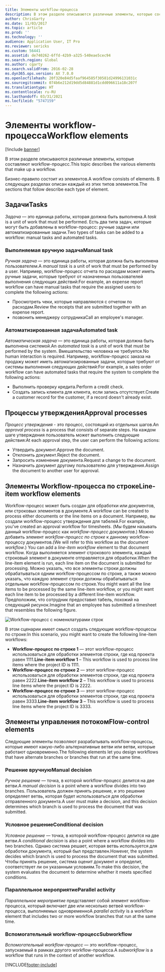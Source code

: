 ```yaml
---
title: Элементы workflow-процесса
description: В этом разделе описываются различные элементы, которые составляют workflow-процесс.
author: ChrisGarty
ms.date: 11/03/2017
ms.topic: article
ms.prod: ''
ms.technology: ''
audience: Application User, IT Pro
ms.reviewer: sericks
ms.custom: 56441
ms.assetid: de740262-6ffd-42b9-a325-540eae5cec94
ms.search.region: Global
ms.author: cgarty
ms.search.validFrom: 2016-02-28
ms.dyn365.ops.version: AX 7.0.0
ms.openlocfilehash: 20f320e84d5faaf964585f30581d24996131031c
ms.sourcegitcommit: 074b6e212d19dd5d84881d1cdd096611a18c207f
ms.translationtype: HT
ms.contentlocale: ru-RU
ms.lasthandoff: 03/31/2021
ms.locfileid: "5747159"
---
```

# <a name="workflow-elements"></a><span data-ttu-id="172bc-103">Элементы workflow-процесса</span><span class="sxs-lookup"><span data-stu-id="172bc-103">Workflow elements</span></span>

[!include [banner](../includes/banner.md)]

<span data-ttu-id="172bc-104">В этом разделе описываются различные элементы, которые составляют workflow-процесс.</span><span class="sxs-lookup"><span data-stu-id="172bc-104">This topic describes the various elements that make up a workflow.</span></span>

<span data-ttu-id="172bc-105">Бизнес-правило состоит из элементов.</span><span class="sxs-lookup"><span data-stu-id="172bc-105">A workflow consists of elements.</span></span> <span data-ttu-id="172bc-106">В следующих разделах описан каждый из этих типов элементов.</span><span class="sxs-lookup"><span data-stu-id="172bc-106">The sections that follow describe each type of element.</span></span>

## <a name="tasks"></a><span data-ttu-id="172bc-107">Задачи</span><span class="sxs-lookup"><span data-stu-id="172bc-107">Tasks</span></span>

<span data-ttu-id="172bc-108">*Задача* — это единица работы, которая должна быть выполнена.</span><span class="sxs-lookup"><span data-stu-id="172bc-108">A *task* is a unit of work that must be performed.</span></span> <span data-ttu-id="172bc-109">Есть два типа задач, которые могут быть добавлены в workflow-процесс: ручные задачи или автоматизированные задачи.</span><span class="sxs-lookup"><span data-stu-id="172bc-109">Two types of tasks can be added to a workflow: manual tasks and automated tasks.</span></span>

### <a name="manual-task"></a><span data-ttu-id="172bc-110">Выполняемая вручную задача</span><span class="sxs-lookup"><span data-stu-id="172bc-110">Manual task</span></span>

<span data-ttu-id="172bc-111">*Ручная задача* — это единица работы, которая должна быть выполнена пользователем.</span><span class="sxs-lookup"><span data-stu-id="172bc-111">A *manual task* is a unit of work that must be performed by a user.</span></span> <span data-ttu-id="172bc-112">Например, workflow-процесс отчета по расходам может иметь ручные задачи, которые требуют от назначенных пользователей выполнения следующих действий:</span><span class="sxs-lookup"><span data-stu-id="172bc-112">For example, an expense report workflow can have manual tasks that require the assigned users to complete the following actions:</span></span>

- <span data-ttu-id="172bc-113">Просмотреть чеки, которые направляются с отчетом по расходам.</span><span class="sxs-lookup"><span data-stu-id="172bc-113">Review the receipts that are submitted together with an expense report.</span></span>
- <span data-ttu-id="172bc-114">позвонить менеджеру сотрудника</span><span class="sxs-lookup"><span data-stu-id="172bc-114">Call an employee's manager.</span></span>

### <a name="automated-task"></a><span data-ttu-id="172bc-115">Автоматизированная задача</span><span class="sxs-lookup"><span data-stu-id="172bc-115">Automated task</span></span>

<span data-ttu-id="172bc-116">*Автоматическая задача* — это единица работы, которая должна быть выполнена системой.</span><span class="sxs-lookup"><span data-stu-id="172bc-116">An *automated task* is a unit of work that must be performed by the system.</span></span> <span data-ttu-id="172bc-117">Вмешательство человека не требуется.</span><span class="sxs-lookup"><span data-stu-id="172bc-117">No human interaction is required.</span></span> <span data-ttu-id="172bc-118">Например, workflow-процесс заказа на продажу может иметь автоматизированные задачи, которые требуют от системы выполнения следующих действий:</span><span class="sxs-lookup"><span data-stu-id="172bc-118">For example, a sales order workflow can have automated tasks that require the system to complete the following actions:</span></span>

- <span data-ttu-id="172bc-119">Выполнить проверку кредита.</span><span class="sxs-lookup"><span data-stu-id="172bc-119">Perform a credit check.</span></span>
- <span data-ttu-id="172bc-120">Создать запись клиента для клиента, если запись отсутствует.</span><span class="sxs-lookup"><span data-stu-id="172bc-120">Create a customer record for the customer, if a record doesn't already exist.</span></span>

## <a name="approval-processes"></a><span data-ttu-id="172bc-121">Процессы утверждения</span><span class="sxs-lookup"><span data-stu-id="172bc-121">Approval processes</span></span>

<span data-ttu-id="172bc-122">*Процесс утверждения* - это процесс, состоящий из отдельных шагов.</span><span class="sxs-lookup"><span data-stu-id="172bc-122">An *approval process* is a process that consists of separate steps.</span></span> <span data-ttu-id="172bc-123">На каждом шаге утверждения пользователь может выполнить следующие действия:</span><span class="sxs-lookup"><span data-stu-id="172bc-123">At each approval step, the user can perform the following actions:</span></span>

- <span data-ttu-id="172bc-124">Утвердить документ.</span><span class="sxs-lookup"><span data-stu-id="172bc-124">Approve the document.</span></span>
- <span data-ttu-id="172bc-125">Отклонить документ.</span><span class="sxs-lookup"><span data-stu-id="172bc-125">Reject the document.</span></span>
- <span data-ttu-id="172bc-126">Запросить изменение документа.</span><span class="sxs-lookup"><span data-stu-id="172bc-126">Request a change to the document.</span></span>
- <span data-ttu-id="172bc-127">Назначить документ другому пользователю для утверждения.</span><span class="sxs-lookup"><span data-stu-id="172bc-127">Assign the document to another user for approval.</span></span>

## <a name="line-item-workflow-elements"></a><span data-ttu-id="172bc-128">Элементы Workflow-процесса по строке</span><span class="sxs-lookup"><span data-stu-id="172bc-128">Line-item workflow elements</span></span>

<span data-ttu-id="172bc-129">Workflow-процесс может быть создан для обработки или документов, или строковых элементов в документе.</span><span class="sxs-lookup"><span data-stu-id="172bc-129">A workflow can be created to process either documents or the line items on a document.</span></span> <span data-ttu-id="172bc-130">Например, вы создали workflow-процесс утверждения для табелей.</span><span class="sxs-lookup"><span data-stu-id="172bc-130">For example, you've created an approval workflow for timesheets.</span></span> <span data-ttu-id="172bc-131">(Мы будем называть данный workflow-процесс как *workflow-процесс документов*.) Можно добавить элемент *workflow-процесс по строке* к данному workflow-процессу документов.</span><span class="sxs-lookup"><span data-stu-id="172bc-131">(We will refer to this workflow as the *document workflow*.) You can add a *line-item workflow* element to that document workflow.</span></span> <span data-ttu-id="172bc-132">Когда выполняется элемент строкового элемента, каждый строковый элемент в документе отправляется для обработки.</span><span class="sxs-lookup"><span data-stu-id="172bc-132">When the line-item element is run, each line item on the document is submitted for processing.</span></span> <span data-ttu-id="172bc-133">Можно указать, что все элементы строки должны обрабатываться одним workflow-процессом по строке, а также можно указать, что каждую элемент строки должны обрабатываться отдельным workflow-процессом по строке.</span><span class="sxs-lookup"><span data-stu-id="172bc-133">You might want all the line items to be processed by the same line-item workflow, or you might want each line item to be processed by a different line-item workflow.</span></span> <span data-ttu-id="172bc-134">Предположим, что сотрудник предоставил табель, похожий на следующий рисунок.</span><span class="sxs-lookup"><span data-stu-id="172bc-134">Imagine that an employee has submitted a timesheet that resembles the following figure.</span></span>

![Workflow-процесс с номенклатурами строк](./media/workflow_lineitemworkflow.gif)

<span data-ttu-id="172bc-136">В этом сценарии имеет смысл создать следующие workflow-процессы по строке:</span><span class="sxs-lookup"><span data-stu-id="172bc-136">In this scenario, you might want to create the following line-item workflows:</span></span>

- <span data-ttu-id="172bc-137">**Workflow-процесс по строке 1** — этот workflow-процесс использоваться для обработки элементов строки, где код проекта равен 1111.</span><span class="sxs-lookup"><span data-stu-id="172bc-137">**Line-item workflow 1** – This workflow is used to process line items where the project ID is 1111.</span></span>
- <span data-ttu-id="172bc-138">**Workflow-процесс по строке 2** — этот workflow-процесс использоваться для обработки элементов строки, где код проекта равен 2222.</span><span class="sxs-lookup"><span data-stu-id="172bc-138">**Line-item workflow 2** – This workflow is used to process line items where the project ID is 2222.</span></span>
- <span data-ttu-id="172bc-139">**Workflow-процесс по строке 3** — этот workflow-процесс использоваться для обработки элементов строки, где код проекта равен 3333.</span><span class="sxs-lookup"><span data-stu-id="172bc-139">**Line-item workflow 3** – This workflow is used to process line items where the project ID is 3333.</span></span>

## <a name="flow-control-elements"></a><span data-ttu-id="172bc-140">Элементы управления потоком</span><span class="sxs-lookup"><span data-stu-id="172bc-140">Flow-control elements</span></span>

<span data-ttu-id="172bc-141">Следующие элементы позволяют разрабатывать workflow-процессы, которые имеют какую-либо альтернативные ветви или ветви, которые работают одновременно.</span><span class="sxs-lookup"><span data-stu-id="172bc-141">The following elements let you design workflows that have alternate branches or branches that run at the same time.</span></span>

### <a name="manual-decision"></a><span data-ttu-id="172bc-142">Решение вручную</span><span class="sxs-lookup"><span data-stu-id="172bc-142">Manual decision</span></span>

<span data-ttu-id="172bc-143">*Ручное решение* — точка, в которой workflow-процесс делится на две ветви.</span><span class="sxs-lookup"><span data-stu-id="172bc-143">A *manual decision* is a point where a workflow divides into two branches.</span></span> <span data-ttu-id="172bc-144">Пользователь должен принять решение, и это решение определяет ветвь, которая будет использоваться для обработки отправленного документа.</span><span class="sxs-lookup"><span data-stu-id="172bc-144">A user must make a decision, and this decision determines which branch is used to process the document that was submitted.</span></span>

### <a name="conditional-decision"></a><span data-ttu-id="172bc-145">Условное решение</span><span class="sxs-lookup"><span data-stu-id="172bc-145">Conditional decision</span></span>

<span data-ttu-id="172bc-146">*Условное решение* — точка, в которой workflow-процесс делится на две ветви.</span><span class="sxs-lookup"><span data-stu-id="172bc-146">A *conditional decision* is also a point where a workflow divides into two branches.</span></span> <span data-ttu-id="172bc-147">Однако система решает, которая ветвь используется для обработки документа, который был представлен.</span><span class="sxs-lookup"><span data-stu-id="172bc-147">However, the system decides which branch is used to process the document that was submitted.</span></span> <span data-ttu-id="172bc-148">Чтобы принять решение, система оценит документ и определит, соответствует ли он указанным условиям.</span><span class="sxs-lookup"><span data-stu-id="172bc-148">To make this decision, the system evaluates the document to determine whether it meets specified conditions.</span></span>

### <a name="parallel-activity"></a><span data-ttu-id="172bc-149">Параллельное мероприятие</span><span class="sxs-lookup"><span data-stu-id="172bc-149">Parallel activity</span></span>

<span data-ttu-id="172bc-150">*Параллельное мероприятие* представляет собой элемент workflow-процесса, который включает две или несколько ветвей workflow-процесса, выполняемых одновременно</span><span class="sxs-lookup"><span data-stu-id="172bc-150">A *parallel activity* is a workflow element that includes two or more workflow branches that run at the same time.</span></span>

### <a name="subworkflow"></a><span data-ttu-id="172bc-151">Вспомогательный workflow-процесс</span><span class="sxs-lookup"><span data-stu-id="172bc-151">Subworkflow</span></span>

<span data-ttu-id="172bc-152">*Вспомогательный workflow-процесс* — это workflow-процесс, запускаемый в рамках другого workflow-процесса.</span><span class="sxs-lookup"><span data-stu-id="172bc-152">A *subworkflow* is a workflow that runs in the context of another workflow.</span></span>


[!INCLUDE[footer-include](../../../includes/footer-banner.md)]